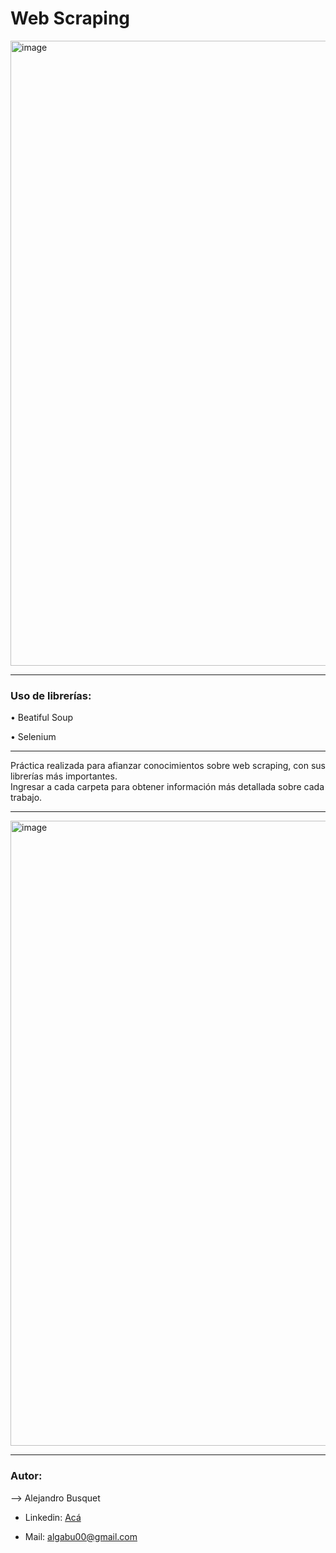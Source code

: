 # Web Scraping

<img width="1000" alt="image" src=https://miro.medium.com/v2/resize:fit:1400/0*zAtXrz7KRli10TXX.jpg>

-------

### Uso de librerías:

•	Beatiful Soup

•	Selenium

-------

Práctica realizada para afianzar conocimientos sobre web scraping, con sus librerías más importantes.<br>
Ingresar a cada carpeta para obtener información más detallada sobre cada trabajo.

-------

<img width="1000" alt="image" src=https://www.antevenio.com/wp-content/uploads/2019/03/web.jpeg>

-------

### Autor:

--> Alejandro Busquet

* Linkedin: [Acá](https://www.linkedin.com/in/alejandro-busquet/ "Acá")

* Mail: <a href="mailto:algabu00@gmail.com" target="_blank">algabu00@gmail.com</a>
